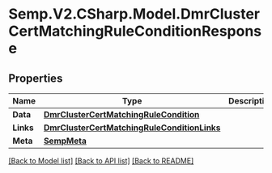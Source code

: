 # Semp.V2.CSharp.Model.DmrClusterCertMatchingRuleConditionResponse
## Properties

Name | Type | Description | Notes
------------ | ------------- | ------------- | -------------
**Data** | [**DmrClusterCertMatchingRuleCondition**](DmrClusterCertMatchingRuleCondition.md) |  | [optional] 
**Links** | [**DmrClusterCertMatchingRuleConditionLinks**](DmrClusterCertMatchingRuleConditionLinks.md) |  | [optional] 
**Meta** | [**SempMeta**](SempMeta.md) |  | 

[[Back to Model list]](../README.md#documentation-for-models) [[Back to API list]](../README.md#documentation-for-api-endpoints) [[Back to README]](../README.md)

